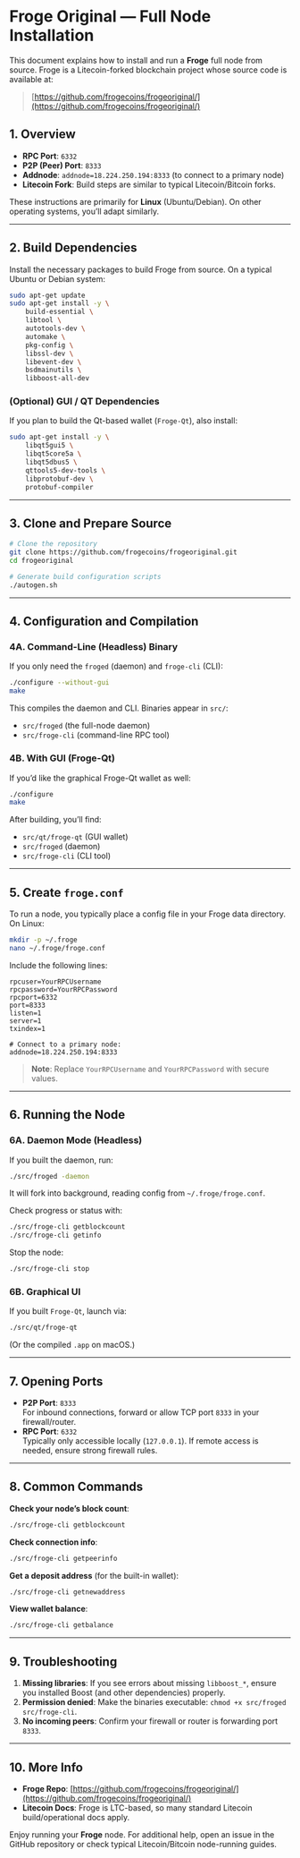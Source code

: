 # Froge Original — Full Node Installation

This document explains how to install and run a **Froge** full node from source. Froge is a Litecoin-forked blockchain project whose source code is available at:

> [https://github.com/frogecoins/frogeoriginal/](https://github.com/frogecoins/frogeoriginal/)

## 1. Overview
- **RPC Port**: `6332`  
- **P2P (Peer) Port**: `8333`  
- **Addnode**: `addnode=18.224.250.194:8333` (to connect to a primary node)
- **Litecoin Fork**: Build steps are similar to typical Litecoin/Bitcoin forks.

These instructions are primarily for **Linux** (Ubuntu/Debian). On other operating systems, you’ll adapt similarly.

---

## 2. Build Dependencies

Install the necessary packages to build Froge from source. On a typical Ubuntu or Debian system:

```bash
sudo apt-get update
sudo apt-get install -y \
    build-essential \
    libtool \
    autotools-dev \
    automake \
    pkg-config \
    libssl-dev \
    libevent-dev \
    bsdmainutils \
    libboost-all-dev
```

### (Optional) GUI / QT Dependencies
If you plan to build the Qt-based wallet (`Froge-Qt`), also install:

```bash
sudo apt-get install -y \
    libqt5gui5 \
    libqt5core5a \
    libqt5dbus5 \
    qttools5-dev-tools \
    libprotobuf-dev \
    protobuf-compiler
```

---

## 3. Clone and Prepare Source

```bash
# Clone the repository
git clone https://github.com/frogecoins/frogeoriginal.git
cd frogeoriginal

# Generate build configuration scripts
./autogen.sh
```

---

## 4. Configuration and Compilation

### 4A. Command-Line (Headless) Binary
If you only need the `froged` (daemon) and `froge-cli` (CLI):

```bash
./configure --without-gui
make
```
This compiles the daemon and CLI. Binaries appear in `src/`:
- `src/froged` (the full-node daemon)
- `src/froge-cli` (command-line RPC tool)

### 4B. With GUI (Froge-Qt)
If you’d like the graphical Froge-Qt wallet as well:

```bash
./configure
make
```
After building, you’ll find:
- `src/qt/froge-qt` (GUI wallet)
- `src/froged` (daemon)
- `src/froge-cli` (CLI tool)

---

## 5. Create `froge.conf`

To run a node, you typically place a config file in your Froge data directory. On Linux:

```bash
mkdir -p ~/.froge
nano ~/.froge/froge.conf
```

Include the following lines:

```
rpcuser=YourRPCUsername
rpcpassword=YourRPCPassword
rpcport=6332
port=8333
listen=1
server=1
txindex=1

# Connect to a primary node:
addnode=18.224.250.194:8333
```
  
> **Note**: Replace `YourRPCUsername` and `YourRPCPassword` with secure values.

---

## 6. Running the Node

### 6A. Daemon Mode (Headless)
If you built the daemon, run:

```bash
./src/froged -daemon
```
It will fork into background, reading config from `~/.froge/froge.conf`.

Check progress or status with:
```bash
./src/froge-cli getblockcount
./src/froge-cli getinfo
```

Stop the node:
```bash
./src/froge-cli stop
```

### 6B. Graphical UI
If you built `Froge-Qt`, launch via:
```bash
./src/qt/froge-qt
```
(Or the compiled `.app` on macOS.)

---

## 7. Opening Ports

- **P2P Port**: `8333`  
  For inbound connections, forward or allow TCP port `8333` in your firewall/router.  
- **RPC Port**: `6332`  
  Typically only accessible locally (`127.0.0.1`). If remote access is needed, ensure strong firewall rules.

---

## 8. Common Commands

**Check your node’s block count**:
```bash
./src/froge-cli getblockcount
```

**Check connection info**:
```bash
./src/froge-cli getpeerinfo
```

**Get a deposit address** (for the built-in wallet):
```bash
./src/froge-cli getnewaddress
```

**View wallet balance**:
```bash
./src/froge-cli getbalance
```

---

## 9. Troubleshooting

1. **Missing libraries**: If you see errors about missing `libboost_*`, ensure you installed Boost (and other dependencies) properly.  
2. **Permission denied**: Make the binaries executable: `chmod +x src/froged src/froge-cli`.  
3. **No incoming peers**: Confirm your firewall or router is forwarding port `8333`.

---

## 10. More Info

- **Froge Repo**: [https://github.com/frogecoins/frogeoriginal/](https://github.com/frogecoins/frogeoriginal/)  
- **Litecoin Docs**: Froge is LTC-based, so many standard Litecoin build/operational docs apply.  

Enjoy running your **Froge** node. For additional help, open an issue in the GitHub repository or check typical Litecoin/Bitcoin node-running guides.
